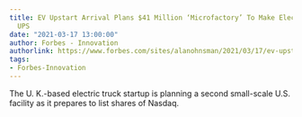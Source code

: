 ```yaml
---
title: EV Upstart Arrival Plans $41 Million ‘Microfactory’ To Make Electric Vans For
  UPS
date: "2021-03-17 13:00:00"
author: Forbes - Innovation
authorlink: https://www.forbes.com/sites/alanohnsman/2021/03/17/ev-upstart-arrival-plans-41-million-microfactory-to-make-electric-vans-for-ups/
tags:
- Forbes-Innovation
---
```

The U. K.-based electric truck startup is planning a second small-scale U.S. facility as it prepares to list shares of Nasdaq.